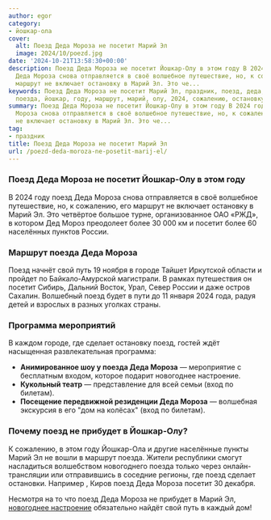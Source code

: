 ```yaml
---
author: egor
category:
- йошкар-ола
cover:
  alt: Поезд Деда Мороза не посетит Марий Эл
  image: 2024/10/poezd.jpg
date: '2024-10-21T13:58:30+00:00'
description: Поезд Деда Мороза не посетит Йошкар-Олу в этом году В 2024 году поезд
  Деда Мороза снова отправляется в своё волшебное путешествие, но, к сожалению, его
  маршрут не включает остановку в Марий Эл. Это че...
keywords: Поезд Деда Мороза не посетит Марий Эл, праздник, поезд, деда, мороза, посетит,
  поезда, йошкар, году, маршрут, марий, олу, 2024, сожалению, остановку, россии, свой
summary: Поезд Деда Мороза не посетит Йошкар-Олу в этом году В 2024 году поезд Деда
  Мороза снова отправляется в своё волшебное путешествие, но, к сожалению, его маршрут
  не включает остановку в Марий Эл. Это че...
tag:
- праздник
title: Поезд Деда Мороза не посетит Марий Эл
url: /poezd-deda-moroza-ne-posetit-marij-el/
---
```


### Поезд Деда Мороза не посетит Йошкар-Олу в этом году

В 2024 году поезд Деда Мороза снова отправляется в своё волшебное путешествие, но, к сожалению, его маршрут не включает остановку в Марий Эл. Это четвёртое большое турне, организованное ОАО «РЖД», в котором Дед Мороз преодолеет более 30 000 км и посетит более 60 населённых пунктов России.

### Маршрут поезда Деда Мороза

Поезд начнёт свой путь 19 ноября в городе Тайшет Иркутской области и пройдет по Байкало-Амурской магистрали. В рамках путешествия он посетит Сибирь, Дальний Восток, Урал, Север России и даже остров Сахалин. Волшебный поезд будет в пути до 11 января 2024 года, радуя детей и взрослых в разных уголках страны.

### Программа мероприятий

В каждом городе, где сделает остановку поезд, гостей ждёт насыщенная развлекательная программа:

- **Анимированное шоу у поезда Деда Мороза** — мероприятие с бесплатным входом, которое подарит новогоднее настроение.
- **Кукольный театр** — представление для всей семьи (вход по билетам).
- **Посещение передвижной резиденции Деда Мороза** — волшебная экскурсия в его "дом на колёсах" (вход по билетам).

### Почему поезд не прибудет в Йошкар-Олу?

К сожалению, в этом году Йошкар-Ола и другие населённые пункты Марий Эл не вошли в маршрут поезда. Жители республики смогут насладиться волшебством новогоднего поезда только через онлайн-трансляции или отправившись в соседние регионы, где поезд сделает остановки. Например , Киров поезд Деда Мороза посетит 30 декабря.

Несмотря на то что поезд Деда Мороза не прибудет в Марий Эл, [новогоднее настроение](/pismo_dedu_morozu/) обязательно найдёт свой путь в каждый дом!